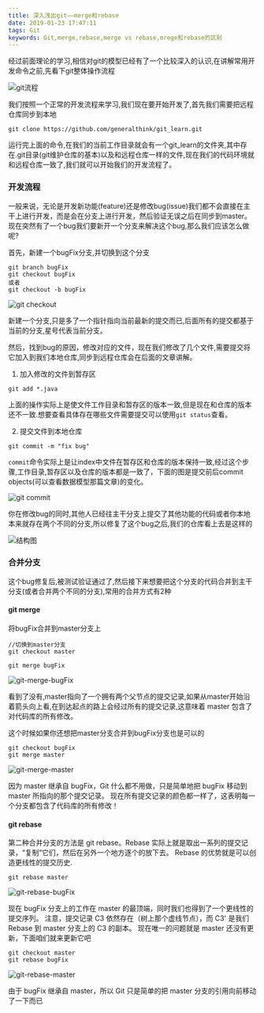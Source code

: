 ```yaml
---
title: 深入浅出git——merge和rebase
date: 2019-01-23 17:47:11
tags: Git
keywords: Git,merge,rebase,merge vs rebase,mrege和rebase的区别
---
```


经过前面理论的学习,相信对git的模型已经有了一个比较深入的认识,在讲解常用开发命令之前,先看下git整体操作流程

![git流程](/images/understanding-git/merge-and-rebase/git-process.png)

我们按照一个正常的开发流程来学习,我们现在要开始开发了,首先我们需要把远程仓库同步到本地

```
git clone https://github.com/generalthink/git_learn.git
```
运行完上面的命令,在我们的当前工作目录就会有一个git_learn的文件夹,其中存在.git目录(git维护仓库的基本)以及和远程仓库一样的文件,现在我们的代码环境就和远程仓库一致了,我们就可以开始我们的开发流程了。

<!--more-->

### 开发流程

一般来说，无论是开发新功能(feature)还是修改bug(issue)我们都不会直接在主干上进行开发，而是会在分支上进行开发，然后验证无误之后在同步到master。
现在突然有了一个bug我们要新开一个分支来解决这个bug,那么我们应该怎么做呢?

首先，新建一个bugFix分支,并切换到这个分支
```
git branch bugFix
git checkout bugFix
或者
git checkout -b bugFix
```

![git checkout](/images/understanding-git/merge-and-rebase/git-checkout.png)

新建一个分支,只是多了一个指针指向当前最新的提交而已,后面所有的提交都基于当前的分支,星号代表当前分支。

然后，找到bug的原因，修改对应的文件，现在我们修改了几个文件,需要提交将它加入到我们本地仓库,同步到远程仓库会在后面的文章讲解。

1. 加入修改的文件到暂存区

```
git add *.java
```
上面的操作实际上是使文件工作目录和暂存区的版本一致,但是现在和仓库的版本还不一致.想要查看具体存在哪些文件需要提交可以使用`git status`查看。

2. 提交文件到本地仓库

```
git commit -m "fix bug"
```
`commit`命令实际上是让index中文件在暂存区和仓库的版本保持一致,经过这个步骤,工作目录,暂存区以及仓库的版本都是一致了，下面的图是提交前后commit objects(可以查看数据模型那篇文章)的变化。

![git commit](/images/understanding-git/merge-and-rebase/git-commit.png)


你在修改bug的同时,其他人已经往主干分支上提交了其他功能的代码或者你本地本来就存在两个不同的分支,所以修复了这个bug之后,我们的仓库看上去是这样的

![结构图](/images/understanding-git/merge-and-rebase/git-two-branch.png)



### 合并分支
这个bug修复后,被测试验证通过了,然后接下来想要把这个分支的代码合并到主干分支(或者合并两个不同的分支),常用的合并方式有2种

#### git merge

将bugFix合并到master分支上

```
//切换到master分支
git checkout master

git merge bugFix
```
![git-merge-bugFix](/images/understanding-git/merge-and-rebase/git-merge-bugFix.png)

看到了没有,master指向了一个拥有两个父节点的提交记录,如果从master开始沿着箭头向上看,在到达起点的路上会经过所有的提交记录,这意味着 master 包含了对代码库的所有修改。

这个时候如果你还想把master分支合并到bugFix分支也是可以的
```
git checkout bugFix
git merge master
```
![git-merge-master](/images/understanding-git/merge-and-rebase/git-merge-master.png)

因为 master 继承自 bugFix，Git 什么都不用做，只是简单地把 bugFix 移动到 master 所指向的那个提交记录。
现在所有提交记录的颜色都一样了，这表明每一个分支都包含了代码库的所有修改！

#### git rebase

第二种合并分支的方法是 git rebase。Rebase 实际上就是取出一系列的提交记录，“复制”它们，然后在另外一个地方逐个的放下去。
Rebase 的优势就是可以创造更线性的提交历史.
```
git rebase master
```

![git-rebase-bugFix](/images/understanding-git/merge-and-rebase/git-rebase-bugFix.png)

现在 bugFix 分支上的工作在 master 的最顶端，同时我们也得到了一个更线性的提交序列。
注意，提交记录 C3 依然存在（树上那个虚线节点），而 C3' 是我们 Rebase 到 master 分支上的 C3 的副本。
现在唯一的问题就是 master 还没有更新，下面咱们就来更新它吧

```
git checkout master
git rebase bugFix
```

![git-rebase-master](/images/understanding-git/merge-and-rebase/git-rebase-master.png)

由于 bugFix 继承自 master，所以 Git 只是简单的把 master 分支的引用向前移动了一下而已